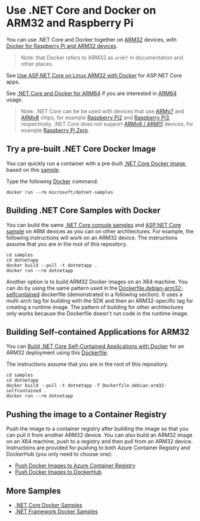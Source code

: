 # Use .NET Core and Docker on ARM32 and Raspberry Pi

You can use .NET Core and Docker together on [ARM32](https://en.wikipedia.org/wiki/ARM_architecture) devices, with [Docker for Raspberry Pi and ARM32 devices](https://docs.docker.com/install/linux/docker-ce/debian).

> Note: that Docker refers to ARM32 as `armhf` in documentation and other places.

See [Use ASP.NET Core on Linux ARM32 with Docker](../aspnetapp/aspnetcore-docker-arm32.md) for ASP.NET Core apps.

See [.NET Core and Docker for ARM64](dotnet-docker-arm64.md) if you are interested in [ARM64](https://en.wikipedia.org/wiki/ARM64) usage.

> Note: .NET Core can be be used with devices that use [ARMv7](https://en.wikipedia.org/wiki/ARMv7) and [ARMv8](https://en.wikipedia.org/wiki/ARMv8) chips, for example [Raspberry Pi2](https://www.raspberrypi.org/products/raspberry-pi-2-model-b/) and [Raspberry Pi3](https://www.raspberrypi.org/products/raspberry-pi-3-model-b-plus/), respectively. .NET Core does not support [ARMv6 / ARM11](https://en.wikipedia.org/wiki/ARM11) devices, for example [Raspberry Pi Zero](https://www.raspberrypi.org/products/raspberry-pi-zero/).

## Try a pre-built .NET Core Docker Image

You can quickly run a container with a pre-built [.NET Core Docker image](https://hub.docker.com/r/microsoft/dotnet-samples/), based on this [sample](Dockerfile.basic-preview).

Type the following [Docker](https://www.docker.com/products/docker) command:

```console
docker run --rm microsoft/dotnet-samples
```

## Building .NET Core Samples with Docker

You can build the same [.NET Core console samples](README.md) and [ASP.NET Core sample](../aspnetapp/README.md) on ARM devices as you can on other architectures. For example, the following instructions will work on an ARM32 device. The instructions assume that you are in the root of this repository.

```console
cd samples
cd dotnetapp
docker build --pull -t dotnetapp .
docker run --rm dotnetapp
```

Another option is to build ARM32 Docker images on an X64 machine. You can do by using the same pattern used in the [Dockerfile.debian-arm32-selfcontained](Dockerfile.debian-arm32-selfcontained) dockerfile (demonstrated in a following section). It uses a multi-arch tag for building with the SDK and then an ARM32-specific tag for creating a runtime image. The pattern of building for other architectures only works because the Dockerfile doesn't run code in the runtime image.

## Building Self-contained Applications for ARM32

You can [Build .NET Core Self-Contained Applications with Docker](dotnet-docker-selfcontained.md) for an ARM32 deployment using this [Dockerfile](Dockerfile.debian-arm32-selfcontained).

The instructions assume that you are in the root of this repository.

```console
cd samples
cd dotnetapp
docker build --pull -t dotnetapp -f Dockerfile.debian-arm32-selfcontained .
docker run --rm dotnetapp
```

## Pushing the image to a Container Registry

Push the image to a container registry after building the image so that you can pull it from another ARM32 device. You can also build an ARM32 image on an X64 machine, push to a registry and then pull from an ARM32 device. Instructions are provided for pushing to both Azure Container Registry and DockerHub (you only need to choose one):

* [Push Docker Images to Azure Container Registry](push-image-to-acr.md)
* [Push Docker Images to DockerHub](push-image-to-dockerhub.md)

## More Samples

* [.NET Core Docker Samples](../README.md)
* [.NET Framework Docker Samples](https://github.com/microsoft/dotnet-framework-docker-samples/)
